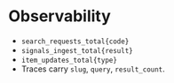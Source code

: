 # Observability

- `search_requests_total{code}`
- `signals_ingest_total{result}`
- `item_updates_total{type}`
- Traces carry `slug`, `query`, `result_count`.
